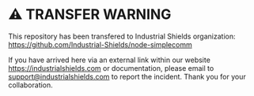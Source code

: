 # ⚠️ TRANSFER WARNING

This repository has been transfered to Industrial Shields organization: https://github.com/Industrial-Shields/node-simplecomm

If you have arrived here via an external link within our website https://industrialshields.com or documentation, please email to <support@industrialshields.com> to report the incident. Thank you for your collaboration.
